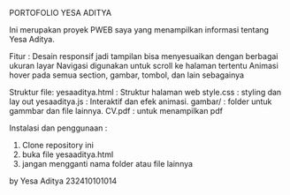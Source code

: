 PORTOFOLIO YESA ADITYA

Ini merupakan proyek PWEB saya yang menampilkan informasi tentang Yesa Aditya.

Fitur :
Desain responsif jadi tampilan bisa menyesuaikan dengan berbagai ukuran layar
Navigasi digunakan untuk scroll ke halaman tertentu
Animasi hover pada semua section, gambar, tombol, dan lain sebagainya

Struktur file:
yesaaditya.html : Struktur halaman web
style.css : styling dan lay out
yesaaditya.js : Interaktif dan efek animasi.
gambar/ : folder untuk gammbar dan file lainnya.
CV.pdf : untuk menampilkan pdf

Instalasi dan penggunaan :
1. Clone repository ini
2. buka file yesaaditya.html
3. jangan mengganti nama folder atau file lainnya

by
Yesa Aditya 232410101014
